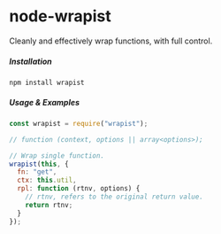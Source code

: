 # node-wrapist
Cleanly and effectively wrap functions, with full control.

##### Installation
```
npm install wrapist
```

##### Usage & Examples
```javascript
const wrapist = require("wrapist");

// function (context, options || array<options>);

// Wrap single function.
wrapist(this, {
  fn: "get",
  ctx: this.util,
  rpl: function (rtnv, options) {
    // rtnv, refers to the original return value.
    return rtnv;
  }
});
```